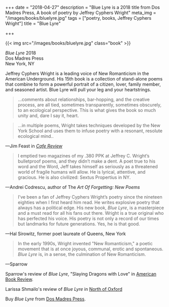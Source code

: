 +++
date = "2018-04-27"
description = "Blue Lyre is a 2018 title from Dos Madres Press, A book of poetry by Jeffrey Cyphers Wright"
meta_img = "/images/books/bluelyre.jpg"
tags = ["poetry, books, Jeffrey Cyphers Wright"]
title = "Blue Lyre"

+++

{{< img src="/images/books/bluelyre.jpg" class="book" >}}

<p><em>Blue Lyre</em> 2018<br>Dos Madres Press<br>New York, NY</p> 

Jeffrey Cyphers Wright is a leading voice of New Romanticism in the American Underground. His 15th book is a collection of stand-alone poems that combine to form a powerful portrait of a citizen, lover, family member, and seasoned artist. Blue Lyre will pull your leg and your heartstrings.

>...comments about relationships, bar-hopping, and the creative process, are all tied, sometimes transparently, sometimes obscurely, to an ecological perspective.  This is what gives the book so much unity and, dare I say it, heart.

>...in multiple poems, Wright takes techniques developed by the New York School and uses them to infuse poetry with a resonant, resolute ecological mind.. 

—Jim Feast in [*Cafe Review*](http://www.thecafereview.com/fall-2018-reviews-blue-lyre/)

>I emptied two magazines of my .380 PPK at Jeffrey C. Wright’s bulletproof poems, and they didn’t make a dent. A poet true to his word and the Word, Jeff takes himself as seriously as a threatened world of
fragile humans will allow. He is lyrical, attentive, and gracious. He is also civilized: Sextus Propertius in NY.  

—Andrei Codrescu, author of The *Art Of Forgetting: New Poems*

>I’ve been a fan of Jeffrey Cyphers Wright’s poetry since the nineteen eighties when I first heard him read. He writes explosive poetry that
always has a political edge. His new book, *Blue Lyre*, is a masterpiece and a must read for all his fans out there. Wright is a true original who
has perfected his voice. His poetry is not only a record of our times but landmarks for future generations. Yes, he is that good.  

—Hal Sirowitz, former poet laureate of Queens, New York

>In the early 1990s, Wright invented "New Romanticism," a poetic movement that is at once joyous, communal, erotic and spontaneous. _Blue Lyre_ is, in a sense, the culmination of New Romanticism.

—Sparrow

  Sparrow's review of _Blue Lyre_, "Slaying Dragons with Love" in [American Book Review](https://muse.jhu.edu/article/713576).

Larissa Shmailo's review of _Blue Lyre_ in [North of Oxford](https://northofoxford.wordpress.com/2019/03/01/blue-lyre-by-jeffrey-cyphers-wright/)

Buy *Blue Lyre* from [Dos Madres Press](https://www.dosmadres.com/shop/blue-lyre-by-jeffrey-cyphers-wright/).
